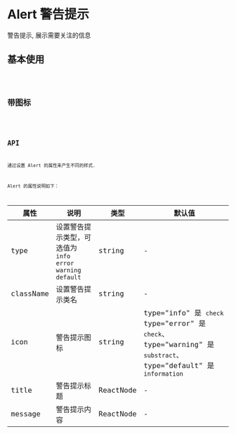 # Alert 警告提示

警告提示, 展示需要关注的信息

## 基本使用

<code src="./demo/Basic.tsx" >

## 带图标

<code src="./demo/WithIcon.tsx">

## API

通过设置 Alert 的属性来产生不同的样式.

Alert 的属性说明如下：

| 属性      | 说明                                                          | 类型      | 默认值                                                                                                           |
| --------- | ------------------------------------------------------------- | --------- | ---------------------------------------------------------------------------------------------------------------- |
| type      | 设置警告提示类型，可选值为 `info` `error` `warning` `default` | string    | -                                                                                                                |
| className | 设置警告提示类名                                              | string    | -                                                                                                                |
| icon      | 警告提示图标                                                  | string    | type="info" 是 `check` type="error" 是 `check`、 type="warning" 是 `substract`、 type="default" 是 `information` |
| title     | 警告提示标题                                                  | ReactNode | -                                                                                                                |
| message   | 警告提示内容                                                  | ReactNode | -                                                                                                                |
